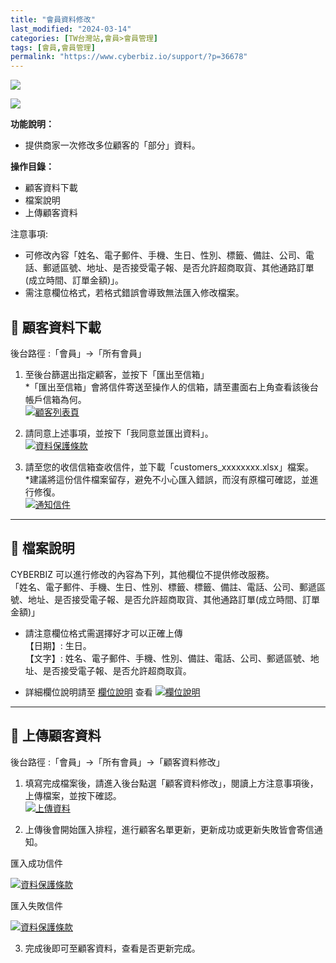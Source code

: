 ```yaml
---
title: "會員資料修改"
last_modified: "2024-03-14"
categories: [TW台灣站,會員>會員管理]
tags: [會員,會員管理]
permalink: "https://www.cyberbiz.io/support/?p=36678"
---
```


![](https://www.cyberbiz.io/support/wp-content/uploads/適用站別.png)

[![](https://www.cyberbiz.io/support/wp-content/uploads/台灣站.png)](https://www.cyberbiz.io/support/?page_id=2490)

**功能說明：**  

* 提供商家一次修改多位顧客的「部分」資料。

**操作目錄：**

* 顧客資料下載
* 檔案說明
* 上傳顧客資料

注意事項:  

* 可修改內容「姓名、電子郵件、手機、生日、性別、標籤、備註、公司、電話、郵遞區號、地址、是否接受電子報、是否允許超商取貨、其他通路訂單(成立時間、訂單金額)」。
* 需注意欄位格式，若格式錯誤會導致無法匯入修改檔案。 



## 📌 顧客資料下載


後台路徑 :「會員」→「所有會員」  


1. 至後台篩選出指定顧客，並按下「匯出至信箱」  
*「匯出至信箱」會將信件寄送至操作人的信箱，請至畫面右上角查看該後台帳戶信箱為何。  
[![顧客列表頁](https://www.cyberbiz.io/support/wp-content/uploads/顧客資料修改教學01.png)](https://www.cyberbiz.io/support/wp-content/uploads/顧客資料修改教學01.png)



2. 請同意上述事項，並按下「我同意並匯出資料」。  
[![資料保護條款](https://www.cyberbiz.io/support/wp-content/uploads/顧客資料修改教學02.png)](https://www.cyberbiz.io/support/wp-content/uploads/顧客資料修改教學02.png)



3. 請至您的收信信箱查收信件，並下載「customers_xxxxxxxx.xlsx」檔案。  
*建議將這份信件檔案留存，避免不小心匯入錯誤，而沒有原檔可確認，並進行修復。  
[![通知信件](https://www.cyberbiz.io/support/wp-content/uploads/顧客資料修改教學03.png)](https://www.cyberbiz.io/support/wp-content/uploads/顧客資料修改教學03.png)



* * *



## 📌 檔案說明


CYBERBIZ 可以進行修改的內容為下列，其他欄位不提供修改服務。  
「姓名、電子郵件、手機、生日、性別、標籤、標籤、備註、電話、公司、郵遞區號、地址、是否接受電子報、是否允許超商取貨、其他通路訂單(成立時間、訂單金額)」  

* 請注意欄位格式需選擇好才可以正確上傳  
【日期】: 生日。  
【文字】: 姓名、電子郵件、手機、性別、備註、電話、公司、郵遞區號、地址、是否接受電子報、是否允許超商取貨。

* 詳細欄位說明請至 [欄位說明](https://www.cyberbiz.io/support/?p=24549#sheet) 查看
[![欄位說明](https://www.cyberbiz.io/support/wp-content/uploads/顧客資料修改教學04.png)](https://www.cyberbiz.io/support/wp-content/uploads/顧客資料修改教學04.png)  

* * *



## 📌 上傳顧客資料


後台路徑 :「會員」→「所有會員」→「顧客資料修改」  


1. 填寫完成檔案後，請進入後台點選「顧客資料修改」，閱讀上方注意事項後，上傳檔案，並按下確認。  
[![上傳資料](https://www.cyberbiz.io/support/wp-content/uploads/顧客資料修改教學05.png)](https://www.cyberbiz.io/support/wp-content/uploads/顧客資料修改教學05.png)



2. 上傳後會開始匯入排程，進行顧客名單更新，更新成功或更新失敗皆會寄信通知。  


匯入成功信件

[![資料保護條款](https://www.cyberbiz.io/support/wp-content/uploads/顧客資料修改教學06.png)](https://www.cyberbiz.io/support/wp-content/uploads/顧客資料修改教學06.png)

匯入失敗信件

[![資料保護條款](https://www.cyberbiz.io/support/wp-content/uploads/顧客資料修改教學07.png)](https://www.cyberbiz.io/support/wp-content/uploads/顧客資料修改教學07.png)



3. 完成後即可至顧客資料，查看是否更新完成。


